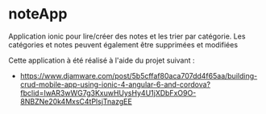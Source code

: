 # noteApp
Application ionic pour lire/créer des notes et les trier par catégorie. Les catégories et notes peuvent également être supprimées et modifiées

Cette application à été réalisé à l'aide du projet suivant : 
- https://www.djamware.com/post/5b5cffaf80aca707dd4f65aa/building-crud-mobile-app-using-ionic-4-angular-6-and-cordova?fbclid=IwAR3wWG7g3KxuwHUysHy4U1jXDbFxO9O-8NBZNe20k4MxsC4tPlsjTnazgEE
